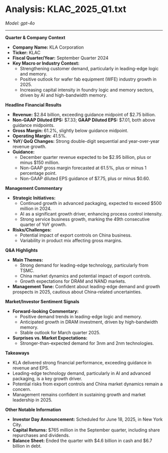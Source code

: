 # Analysis: KLAC_2025_Q1.txt

*Model: gpt-4o*

---

**Quarter & Company Context**

- **Company Name:** KLA Corporation
- **Ticker:** KLAC
- **Fiscal Quarter/Year:** September Quarter 2024
- **Key Macro or Industry Context:**
  - Strengthening customer demand, particularly in leading-edge logic and memory.
  - Positive outlook for wafer fab equipment (WFE) industry growth in 2025.
  - Increasing capital intensity in foundry logic and memory sectors, driven by AI and high-bandwidth memory.

**Headline Financial Results**

- **Revenue:** $2.84 billion, exceeding guidance midpoint of $2.75 billion.
- **Non-GAAP Diluted EPS:** $7.33; **GAAP Diluted EPS:** $7.01, both above guidance midpoints.
- **Gross Margin:** 61.2%, slightly below guidance midpoint.
- **Operating Margin:** 41.5%.
- **YoY/ QoQ Changes:** Strong double-digit sequential and year-over-year revenue growth.
- **Guidance:**
  - December quarter revenue expected to be $2.95 billion, plus or minus $150 million.
  - Non-GAAP gross margin forecasted at 61.5%, plus or minus 1 percentage point.
  - Non-GAAP diluted EPS guidance of $7.75, plus or minus $0.60.

**Management Commentary**

- **Strategic Initiatives:**
  - Continued growth in advanced packaging, expected to exceed $500 million in 2024.
  - AI as a significant growth driver, enhancing process control intensity.
  - Strong service business growth, marking the 49th consecutive quarter of YoY growth.
- **Risks/Challenges:**
  - Potential impact of export controls on China business.
  - Variability in product mix affecting gross margins.

**Q&A Highlights**

- **Main Themes:**
  - Strong demand for leading-edge technology, particularly from TSMC.
  - China market dynamics and potential impact of export controls.
  - Growth expectations for DRAM and NAND markets.
- **Management Tone:** Confident about leading-edge demand and growth prospects in 2025, cautious about China-related uncertainties.

**Market/Investor Sentiment Signals**

- **Forward-looking Commentary:**
  - Positive demand trends in leading-edge logic and memory.
  - Anticipated growth in DRAM investment, driven by high-bandwidth memory.
  - Stable outlook for March quarter 2025.
- **Surprises vs. Market Expectations:**
  - Stronger-than-expected demand for 3nm and 2nm technologies.

**Takeaways**

- KLA delivered strong financial performance, exceeding guidance in revenue and EPS.
- Leading-edge technology demand, particularly in AI and advanced packaging, is a key growth driver.
- Potential risks from export controls and China market dynamics remain a concern.
- Management remains confident in sustaining growth and market leadership in 2025.

**Other Notable Information**

- **Investor Day Announcement:** Scheduled for June 18, 2025, in New York City.
- **Capital Returns:** $765 million in the September quarter, including share repurchases and dividends.
- **Balance Sheet:** Ended the quarter with $4.6 billion in cash and $6.7 billion in debt.